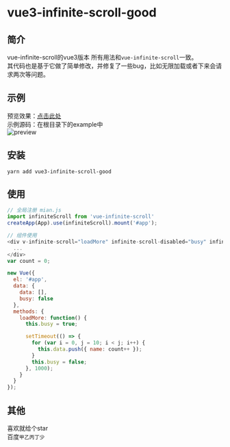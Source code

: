 # vue3-infinite-scroll-good
## 简介
vue-infinite-scroll的vue3版本
所有用法和`vue-infinite-scroll`一致。   
其代码也是基于它做了简单修改，并修复了一些bug，比如无限加载或者下来会请求两次等问题。

## 示例
预览效果：[点击此处](https://dshvv.github.io/vue3-infinite-scroll-good/)   
示例源码：在根目录下的example中   
![preview](https://github.com/dshvv/vue3-infinite-scroll-good/blob/main/preview.gif)

## 安装
```shell
yarn add vue3-infinite-scroll-good
```

## 使用
```javascript
// 全局注册 mian.js
import infiniteScroll from 'vue-infinite-scroll'
createApp(App).use(infiniteScroll).mount('#app');
```
```javascript
// 组件使用
<div v-infinite-scroll="loadMore" infinite-scroll-disabled="busy" infinite-scroll-distance="10">
  ...
</div>
var count = 0;

new Vue({
  el: '#app',
  data: {
    data: [],
    busy: false
  },
  methods: {
    loadMore: function() {
      this.busy = true;

      setTimeout(() => {
        for (var i = 0, j = 10; i < j; i++) {
          this.data.push({ name: count++ });
        }
        this.busy = false;
      }, 1000);
    }
  }
});
```

## 其他
喜欢就给个star      
百度`甲乙丙丁少`